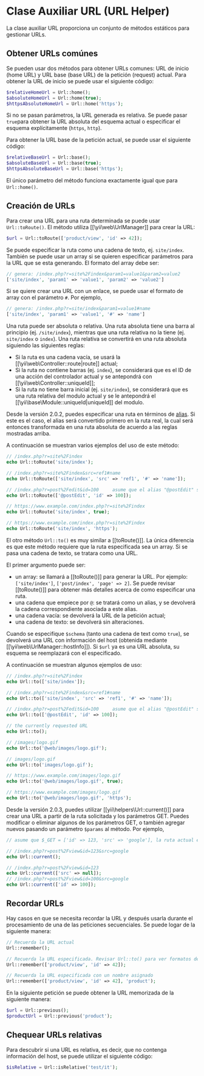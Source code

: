 Clase Auxiliar URL (URL Helper)
===============================

La clase auxiliar URL proporciona un conjunto de métodos estáticos para gestionar URLs.


## Obtener URLs comúnes <span id="getting-common-urls"></span>

Se pueden usar dos métodos para obtener URLs comunes: URL de inicio (home URL) y URL base (base URL) de la petición
(request) actual. Para obtener la URL de inicio se puede usar el siguiente código:

```php
$relativeHomeUrl = Url::home();
$absoluteHomeUrl = Url::home(true);
$httpsAbsoluteHomeUrl = Url::home('https');
```

Si no se pasan parámetros, la URL generada es relativa. Se puede pasar `true`para obtener la URL absoluta del
esquema actual o especificar el esquema explícitamente (`https`, `http`).

Para obtener la URL base de la petición actual, se puede usar el siguiente código:

```php
$relativeBaseUrl = Url::base();
$absoluteBaseUrl = Url::base(true);
$httpsAbsoluteBaseUrl = Url::base('https');
```

El único parámetro del método funciona exactamente igual que para `Url::home()`.


## Creación de URLs <span id="creating-urls"></span>

Para crear una URL para una ruta determinada se puede usar `Url::toRoute()`. El método utiliza [[\yii\web\UrlManager]]
para crear la URL:

```php
$url = Url::toRoute(['product/view', 'id' => 42]);
```

Se puede especificar la ruta como una cadena de texto, ej. `site/index`. También se puede usar un array si se
quieren especificar parámetros para la URL que se esta generando. El formato del array debe ser:

```php
// genera: /index.php?r=site%2Findex&param1=value1&param2=value2
['site/index', 'param1' => 'value1', 'param2' => 'value2']
```

Si se quiere crear una URL con un enlace, se puede usar el formato de array con el parámetro `#`. Por ejemplo,

```php
// genera: /index.php?r=site/index&param1=value1#name
['site/index', 'param1' => 'value1', '#' => 'name']
```

Una ruta puede ser absoluta o relativa. Una ruta absoluta tiene una barra al principio (ej. `/site/index`), mientras que una ruta relativa
no la tiene (ej. `site/index` o `index`). Una ruta relativa se convertirá en una ruta absoluta siguiendo las siguientes reglas:

- Si la ruta es una cadena vacía, se usará la [[\yii\web\Controller::route|route]] actual;
- Si la ruta no contiene barras (ej. `index`), se considerará que es el ID de una acción del controlador actual y
  se antepondrá con [[\yii\web\Controller::uniqueId]];
- Si la ruta no tiene barra inicial (ej. `site/index`), se considerará que es una ruta relativa del modulo actual y
  se le antepondrá el [[\yii\base\Module::uniqueId|uniqueId]] del modulo.

Desde la versión 2.0.2, puedes especificar una ruta en términos de [alias](concept-aliases.md). Si este es el caso,
el alias será convertido primero en la ruta real, la cual será entonces transformada en una ruta absoluta de acuerdo
a las reglas mostradas arriba.

A continuación se muestran varios ejemplos del uso de este método:

```php
// /index.php?r=site%2Findex
echo Url::toRoute('site/index');

// /index.php?r=site%2Findex&src=ref1#name
echo Url::toRoute(['site/index', 'src' => 'ref1', '#' => 'name']);

// /index.php?r=post%2Fedit&id=100     asume que el alias "@postEdit" se definió como "post/edit"
echo Url::toRoute(['@postEdit', 'id' => 100]);

// https://www.example.com/index.php?r=site%2Findex
echo Url::toRoute('site/index', true);

// https://www.example.com/index.php?r=site%2Findex
echo Url::toRoute('site/index', 'https');
```

El otro método `Url::to()` es muy similar a [[toRoute()]]. La única diferencia es que este método requiere que la ruta
especificada sea un array. Si se pasa una cadena de texto, se tratara como una URL.

El primer argumento puede ser:

- un array: se llamará a [[toRoute()]] para generar la URL. Por ejemplo: `['site/index']`,
  `['post/index', 'page' => 2]`. Se puede revisar [[toRoute()]] para obtener más detalles acerca de como especificar
  una ruta.
- una cadena que empiece por `@`: se tratará como un alias, y se devolverá la cadena correspondiente asociada a este
  alias.
- una cadena vacía: se devolverá la URL de la petición actual;
- una cadena de texto: se devolverá sin alteraciones.

Cuando se especifique `$schema` (tanto una cadena de text como `true`), se devolverá una URL con información del host
(obtenida mediante [[\yii\web\UrlManager::hostInfo]]). Si `$url` ya es una URL absoluta, su esquema se reemplazará con
el especificado.

A continuación se muestran algunos ejemplos de uso:

```php
// /index.php?r=site%2Findex
echo Url::to(['site/index']);

// /index.php?r=site%2Findex&src=ref1#name
echo Url::to(['site/index', 'src' => 'ref1', '#' => 'name']);

// /index.php?r=post%2Fedit&id=100     asume que el alias "@postEdit" se definió como "post/edit"
echo Url::to(['@postEdit', 'id' => 100]);

// the currently requested URL
echo Url::to();

// /images/logo.gif
echo Url::to('@web/images/logo.gif');

// images/logo.gif
echo Url::to('images/logo.gif');

// https://www.example.com/images/logo.gif
echo Url::to('@web/images/logo.gif', true);

// https://www.example.com/images/logo.gif
echo Url::to('@web/images/logo.gif', 'https');
```

Desde la versión 2.0.3, puedes utilizar [[yii\helpers\Url::current()]] para crear una URL a partir de la ruta
solicitada y los parámetros GET. Puedes modificar o eliminar algunos de los parámetros GET, o también agregar nuevos
pasando un parámetro `$params` al método. Por ejemplo,

```php
// asume que $_GET = ['id' => 123, 'src' => 'google'], la ruta actual es "post/view"

// /index.php?r=post%2Fview&id=123&src=google
echo Url::current();

// /index.php?r=post%2Fview&id=123
echo Url::current(['src' => null]);
// /index.php?r=post%2Fview&id=100&src=google
echo Url::current(['id' => 100]);
```


## Recordar URLs <span id="remember-urls"></span>

Hay casos en que se necesita recordar la URL y después usarla durante el procesamiento de una de las peticiones
secuenciales. Se puede logar de la siguiente manera:

```php
// Recuerda la URL actual
Url::remember();

// Recuerda la URL especificada. Revisar Url::to() para ver formatos de argumentos.
Url::remember(['product/view', 'id' => 42]);

// Recuerda la URL especificada con un nombre asignado
Url::remember(['product/view', 'id' => 42], 'product');
```

En la siguiente petición se puede obtener la URL memorizada de la siguiente manera:

```php
$url = Url::previous();
$productUrl = Url::previous('product');
```

## Chequear URLs relativas <span id="checking-relative-urls"></span>

Para descubrir si una URL es relativa, es decir, que no contenga información del host, se puede utilizar el siguiente código:

```php
$isRelative = Url::isRelative('test/it');
```
